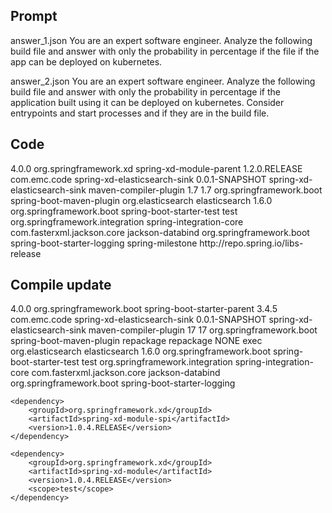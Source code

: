 ## Prompt


answer_1.json You are an expert software engineer.  Analyze the following build file and answer with only the probability in percentage if the file if the app can be deployed on kubernetes.

answer_2.json You are an expert software engineer.  Analyze the following build file and answer with only the probability in percentage if the application built using it can be deployed on kubernetes.  Consider entrypoints and start processes and if they are in the build file.


## Code

<project xmlns="http://maven.apache.org/POM/4.0.0" xmlns:xsi="http://www.w3.org/2001/XMLSchema-instance" xsi:schemaLocation="http://maven.apache.org/POM/4.0.0 http://maven.apache.org/xsd/maven-4.0.0.xsd">
  <modelVersion>4.0.0</modelVersion>
  <parent>
    <groupId>org.springframework.xd</groupId>
    <artifactId>spring-xd-module-parent</artifactId>
    <version>1.2.0.RELEASE</version>
  </parent>
  <groupId>com.emc.code</groupId>
  <artifactId>spring-xd-elasticsearch-sink</artifactId>
  <version>0.0.1-SNAPSHOT</version>
  <name>spring-xd-elasticsearch-sink</name>
  <build>
  	<plugins>
  		<plugin>
  			<artifactId>maven-compiler-plugin</artifactId>
  			<configuration>
  				<source>1.7</source>
  				<target>1.7</target>
  			</configuration>
  		</plugin>
  		<plugin>
  			<groupId>org.springframework.boot</groupId>
  			<artifactId>spring-boot-maven-plugin</artifactId>
  		</plugin>
  	</plugins>
  </build>
  <dependencies>
  	<dependency>
  		<groupId>org.elasticsearch</groupId>
  		<artifactId>elasticsearch</artifactId>
  		<version>1.6.0</version>
  	</dependency>
  	<dependency>
  		<groupId>org.springframework.boot</groupId>
  		<artifactId>spring-boot-starter-test</artifactId>
  		<scope>test</scope>
  	</dependency>
  	<dependency>
  		<groupId>org.springframework.integration</groupId>
  		<artifactId>spring-integration-core</artifactId>
  	</dependency>
  	<dependency>
  		<groupId>com.fasterxml.jackson.core</groupId>
  		<artifactId>jackson-databind</artifactId>
  	</dependency>
  	<dependency>
  		<groupId>org.springframework.boot</groupId>
  		<artifactId>spring-boot-starter-logging</artifactId>
  	</dependency>
  </dependencies>
  <repositories>
  	<repository>
  		<id>spring-milestone</id>
  		<url>http://repo.spring.io/libs-release</url>
  	</repository>
  </repositories>
</project>



## Compile update

<project xmlns="http://maven.apache.org/POM/4.0.0" xmlns:xsi="http://www.w3.org/2001/XMLSchema-instance" xsi:schemaLocation="http://maven.apache.org/POM/4.0.0 http://maven.apache.org/xsd/maven-4.0.0.xsd">
  <modelVersion>4.0.0</modelVersion>
  <!-- <parent>
    <groupId>org.springframework.xd</groupId>
    <artifactId>spring-xd-module-parent</artifactId>
    <version>1.2.0.RELEASE</version>
  </parent> -->
  <parent>
    <groupId>org.springframework.boot</groupId>
    <artifactId>spring-boot-starter-parent</artifactId>
    <version>3.4.5</version>
  </parent>  
  <groupId>com.emc.code</groupId>
  <artifactId>spring-xd-elasticsearch-sink</artifactId>
  <version>0.0.1-SNAPSHOT</version>
  <name>spring-xd-elasticsearch-sink</name>
  <build>
  	<plugins>
  		<plugin>
  			<artifactId>maven-compiler-plugin</artifactId>
  			<!-- <configuration>
  				<source>1.7</source>
  				<target>1.7</target>
  			</configuration> -->
			<configuration>
  				<source>17</source>
  				<target>17</target>
  			</configuration>			
  		</plugin>
  		<plugin>
  			<groupId>org.springframework.boot</groupId>
  			<artifactId>spring-boot-maven-plugin</artifactId>
			<executions>
				<execution>
				<id>repackage</id>
				<goals>
					<goal>repackage</goal>
				</goals>
				<configuration>
					<layout>NONE</layout>
					<classifier>exec</classifier>
				</configuration>
				</execution>
			</executions>			
  		</plugin>
  	</plugins>
  </build>
  <dependencies>
  	<dependency>
  		<groupId>org.elasticsearch</groupId>
  		<artifactId>elasticsearch</artifactId>
  		<version>1.6.0</version>
  	</dependency>
  	<dependency>
  		<groupId>org.springframework.boot</groupId>
  		<artifactId>spring-boot-starter-test</artifactId>
  		<scope>test</scope>
  	</dependency>
  	<dependency>
  		<groupId>org.springframework.integration</groupId>
  		<artifactId>spring-integration-core</artifactId>
  	</dependency>
  	<dependency>
  		<groupId>com.fasterxml.jackson.core</groupId>
  		<artifactId>jackson-databind</artifactId>
  	</dependency>
  	<dependency>
  		<groupId>org.springframework.boot</groupId>
  		<artifactId>spring-boot-starter-logging</artifactId>
  	</dependency>

	<dependency>
		<groupId>org.springframework.xd</groupId>
		<artifactId>spring-xd-module-spi</artifactId>
		<version>1.0.4.RELEASE</version>
	</dependency>

	<dependency>
		<groupId>org.springframework.xd</groupId>
		<artifactId>spring-xd-module</artifactId>
		<version>1.0.4.RELEASE</version>
		<scope>test</scope>
	</dependency>	

  </dependencies>
  <!-- <repositories>
  	<repository>
  		<id>spring-milestone</id>
  		<url>http://repo.spring.io/libs-release</url>
  	</repository>
  </repositories> -->
</project>